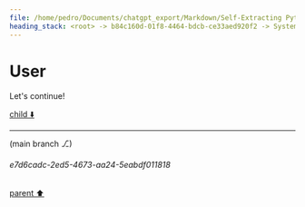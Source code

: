 ```yaml
---
file: /home/pedro/Documents/chatgpt_export/Markdown/Self-Extracting Python Script Framework.md
heading_stack: <root> -> b84c160d-01f8-4464-bdcb-ce33aed920f2 -> System -> 223bd57b-5a68-450f-8413-2c9aaa3de884 -> System -> aaa2f0a0-5c47-46c8-9517-226c34230146 -> User -> 0fec26b9-8a0c-4dfc-b842-fb7cf4697924 -> Assistant -> Problem Exploration and Design Specification -> Problem Statement -> Core Components -> Data Packing -> Data Unpacking -> Operation Interfaces -> Script Generation -> Specifications -> aaa28cbe-9139-4539-915e-cee347975b63 -> User -> 2d6e1ca0-1786-4102-b30e-5545b9b2f1e0 -> Assistant -> aaa2fcae-5154-4dac-91c6-f8c98e0dba1f -> User
---
```

# User

Let's continue!

[child ⬇️](#e7d6cadc-2ed5-4673-aa24-5eabdf011818)

---

(main branch ⎇)
###### e7d6cadc-2ed5-4673-aa24-5eabdf011818
[parent ⬆️](#aaa2fcae-5154-4dac-91c6-f8c98e0dba1f)
